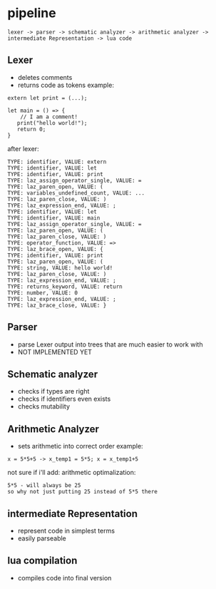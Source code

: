 # pipeline
```
lexer -> parser -> schematic analyzer -> arithmetic analyzer -> intermediate Representation -> lua code
```
## Lexer
- deletes comments
- returns code as tokens
example:
```
extern let print = (...);

let main = () => {
    // I am a comment!
   print("hello world!");
   return 0;
}
```
after lexer:
```
TYPE: identifier, VALUE: extern
TYPE: identifier, VALUE: let
TYPE: identifier, VALUE: print
TYPE: laz_assign_operator_single, VALUE: =
TYPE: laz_paren_open, VALUE: (
TYPE: variables_undefined_count, VALUE: ...
TYPE: laz_paren_close, VALUE: )
TYPE: laz_expression_end, VALUE: ;
TYPE: identifier, VALUE: let
TYPE: identifier, VALUE: main
TYPE: laz_assign_operator_single, VALUE: =
TYPE: laz_paren_open, VALUE: (
TYPE: laz_paren_close, VALUE: )
TYPE: operator_function, VALUE: =>
TYPE: laz_brace_open, VALUE: {
TYPE: identifier, VALUE: print
TYPE: laz_paren_open, VALUE: (
TYPE: string, VALUE: hello world!
TYPE: laz_paren_close, VALUE: )
TYPE: laz_expression_end, VALUE: ;
TYPE: returns_keyword, VALUE: return
TYPE: number, VALUE: 0
TYPE: laz_expression_end, VALUE: ;
TYPE: laz_brace_close, VALUE: }
```
## Parser
- parse Lexer output into trees that are much easier to work with
- NOT IMPLEMENTED YET

## Schematic analyzer 
- checks if types are right
- checks if identifiers even exists
- checks mutability

## Arithmetic Analyzer
- sets arithmetic into correct order
example: 
```
x = 5*5+5 -> x_temp1 = 5*5; x = x_temp1+5
```
not sure if i'll add: arithmetic optimalization:
```
5*5 - will always be 25
so why not just putting 25 instead of 5*5 there
```

## intermediate Representation
- represent code in simplest terms
- easily parseable

## lua compilation
- compiles code into final version